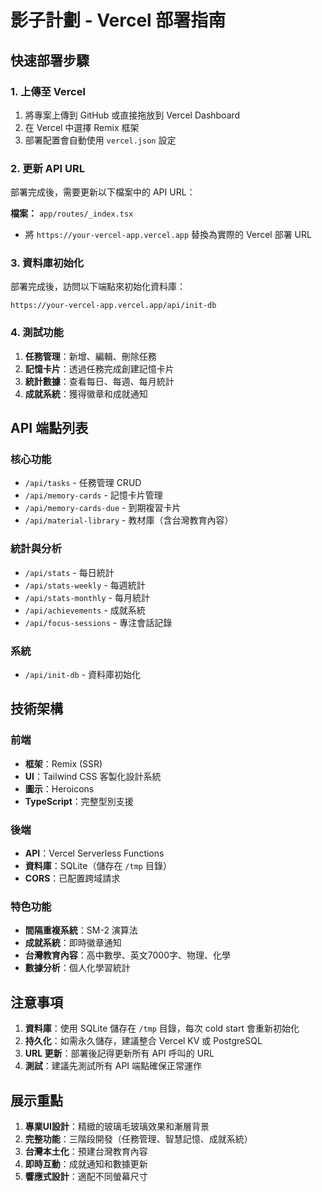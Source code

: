 # 影子計劃 - Vercel 部署指南

## 快速部署步驟

### 1. 上傳至 Vercel
1. 將專案上傳到 GitHub 或直接拖放到 Vercel Dashboard
2. 在 Vercel 中選擇 Remix 框架
3. 部署配置會自動使用 `vercel.json` 設定

### 2. 更新 API URL
部署完成後，需要更新以下檔案中的 API URL：

**檔案：** `app/routes/_index.tsx`
- 將 `https://your-vercel-app.vercel.app` 替換為實際的 Vercel 部署 URL

### 3. 資料庫初始化
部署完成後，訪問以下端點來初始化資料庫：
```
https://your-vercel-app.vercel.app/api/init-db
```

### 4. 測試功能
1. **任務管理**：新增、編輯、刪除任務
2. **記憶卡片**：透過任務完成創建記憶卡片
3. **統計數據**：查看每日、每週、每月統計
4. **成就系統**：獲得徽章和成就通知

## API 端點列表

### 核心功能
- `/api/tasks` - 任務管理 CRUD
- `/api/memory-cards` - 記憶卡片管理
- `/api/memory-cards-due` - 到期複習卡片
- `/api/material-library` - 教材庫（含台灣教育內容）

### 統計與分析
- `/api/stats` - 每日統計
- `/api/stats-weekly` - 每週統計
- `/api/stats-monthly` - 每月統計
- `/api/achievements` - 成就系統
- `/api/focus-sessions` - 專注會話記錄

### 系統
- `/api/init-db` - 資料庫初始化

## 技術架構

### 前端
- **框架**：Remix (SSR)
- **UI**：Tailwind CSS 客製化設計系統
- **圖示**：Heroicons
- **TypeScript**：完整型別支援

### 後端
- **API**：Vercel Serverless Functions
- **資料庫**：SQLite（儲存在 `/tmp` 目錄）
- **CORS**：已配置跨域請求

### 特色功能
- **間隔重複系統**：SM-2 演算法
- **成就系統**：即時徽章通知
- **台灣教育內容**：高中數學、英文7000字、物理、化學
- **數據分析**：個人化學習統計

## 注意事項

1. **資料庫**：使用 SQLite 儲存在 `/tmp` 目錄，每次 cold start 會重新初始化
2. **持久化**：如需永久儲存，建議整合 Vercel KV 或 PostgreSQL
3. **URL 更新**：部署後記得更新所有 API 呼叫的 URL
4. **測試**：建議先測試所有 API 端點確保正常運作

## 展示重點

1. **專業UI設計**：精緻的玻璃毛玻璃效果和漸層背景
2. **完整功能**：三階段開發（任務管理、智慧記憶、成就系統）
3. **台灣本土化**：預建台灣教育內容
4. **即時互動**：成就通知和數據更新
5. **響應式設計**：適配不同螢幕尺寸